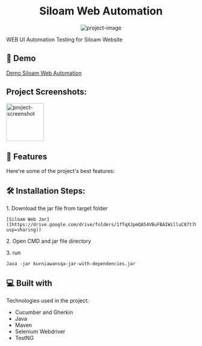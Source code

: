<h1 align="center" id="title">Siloam Web Automation</h1>

<p align="center"><img src="https://socialify.git.ci/kurniawanajisaputro/SIloam_Web_Automation/image?language=1&name=1&owner=1&pattern=Brick%20Wall&stargazers=1&theme=Dark" alt="project-image"></p>

<p id="description">WEB UI Automation Testing for Siloam Website</p>

<h2>🚀 Demo</h2>

[Demo Siloam Web Automation]([https://youtu.be/DtX3yP_UeUg](https://youtu.be/gA4xHARZbVU))

<h2>Project Screenshots:</h2>

<img src="" alt="project-screenshot" width="100" height="100/">

  
  
<h2>🧐 Features</h2>

Here're some of the project's best features:

<h2>🛠️ Installation Steps:</h2>

<p>1. Download the jar file from target folder</p>

```
[Siloam Web Jar]([https://drive.google.com/drive/folders/1fTqXJpmQA54VBuFBAIWilluC87t78k1c?usp=sharing))
```

<p>2. Open CMD and jar file directory</p>

<p>3. run</p>

```
Java -jar kurniawansqa-jar-with-dependencies.jar
```

  
<h2>💻 Built with</h2>

Technologies used in the project:

*   Cucumber and Gherkin
*   Java
*   Maven
*   Selenium Webdriver
*   TestNG
